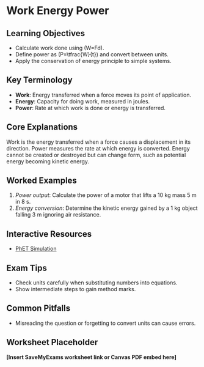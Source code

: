 # Work Energy Power

## Learning Objectives
- Calculate work done using \(W=Fd\).
- Define power as \(P=\tfrac{W}{t}\) and convert between units.
- Apply the conservation of energy principle to simple systems.

## Key Terminology
- **Work**: Energy transferred when a force moves its point of application.
- **Energy**: Capacity for doing work, measured in joules.
- **Power**: Rate at which work is done or energy is transferred.

## Core Explanations
Work is the energy transferred when a force causes a displacement in its direction. Power measures the rate at which energy is converted. Energy cannot be created or destroyed but can change form, such as potential energy becoming kinetic energy.

## Worked Examples
1. *Power output*: Calculate the power of a motor that lifts a 10 kg mass 5 m in 8 s.
2. *Energy conversion*: Determine the kinetic energy gained by a 1 kg object falling 3 m ignoring air resistance.

## Interactive Resources
- [PhET Simulation](https://phet.colorado.edu/)

## Exam Tips
- Check units carefully when substituting numbers into equations.
- Show intermediate steps to gain method marks.

## Common Pitfalls
- Misreading the question or forgetting to convert units can cause errors.

## Worksheet Placeholder
**[Insert SaveMyExams worksheet link or Canvas PDF embed here]**
